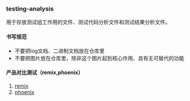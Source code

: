 ### testing-analysis

用于存放测试组工作用的文件、测试代码分析文件和测试结果分析文件。

#### 书写规范

- 不要把log文档、二进制文档放在仓库里
- 不要把图片放在仓库里，除非这个图片起到核心作用、具有无可替代的功能

#### 产品对比测试（remix,phoenix）

1. [remix](https://github.com/openthos/testing-analysis/wiki)
2. [phoenix](https://github.com/openthos/testing-analysis/wiki)
